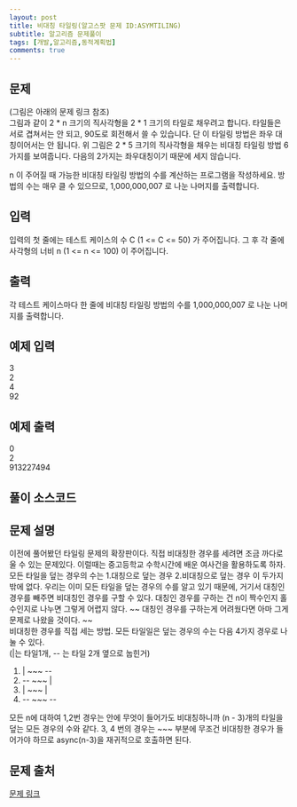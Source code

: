 ```yaml
---
layout: post
title: 비대칭 타일링(알고스팟 문제 ID:ASYMTILING)
subtitle: 알고리즘 문제풀이
tags: [개발,알고리즘,동적계획법]
comments: true
---    
```


## 문제
(그림은 아래의 문제 링크 참조)  
그림과 같이 2 * n 크기의 직사각형을 2 * 1 크기의 타일로 채우려고 합니다. 타일들은 서로 겹쳐서는 안 되고, 90도로 회전해서 쓸 수 있습니다. 단 이 타일링 방법은 좌우 대칭이어서는 안 됩니다. 위 그림은 2 * 5 크기의 직사각형을 채우는 비대칭 타일링 방법 6가지를 보여줍니다. 다음의 2가지는 좌우대칭이기 때문에 세지 않습니다.

n 이 주어질 때 가능한 비대칭 타일링 방법의 수를 계산하는 프로그램을 작성하세요. 방법의 수는 매우 클 수 있으므로, 1,000,000,007 로 나눈 나머지를 출력합니다.
## 입력
입력의 첫 줄에는 테스트 케이스의 수 C (1 <= C <= 50) 가 주어집니다. 그 후 각 줄에 사각형의 너비 n (1 <= n <= 100) 이 주어집니다.
## 출력

각 테스트 케이스마다 한 줄에 비대칭 타일링 방법의 수를 1,000,000,007 로 나눈 나머지를 출력합니다.

## 예제 입력
3  
2  
4  
92  
## 예제 출력
0  
2  
913227494  
## 풀이 소스코드  
<script src="https://gist.github.com/overflow218/d123eb3631dac6c3c7aa35af8a3a34d1.js"></script>

## 문제 설명
이전에 풀어봤던 타일링 문제의 확장판이다. 직접 비대칭한 경우를 세려면 조금 까다로울 수 있는 문제있다. 이럴때는 중고등학교 수학시간에 배운 여사건을 활용하도록 하자. 모든 타일을 덮는 경우의 수는 1.대칭으로 덮는 경우
2.비대칭으로 덮는 경우 이 두가지 밖에 없다. 우리는 이미 모든 타일을 덮는 경우의 수를 알고 있기 때문에, 거기서 대칭인 경우를 빼주면 비대칭인 경우를 구할 수 있다. 대칭인 경우를 구하는 건 n이 짝수인지 홀수인지로 나누면 
그렇게 어렵지 않다. ~~ 대칭인 경우를 구하는게 어려웠다면 아마 그게 문제로 나왔을 것이다. ~~   
비대칭한 경우를 직접 세는 방법. 
모든 타일일은 덮는 경우의 수는 다음 4가지 경우로 나눌 수 있다.   
(|는 타일1개, -- 는 타일 2개 옆으로 눕힌거)   
1. | ~~~ --     
2. -- ~~~ |  
3. | ~~~ |  
4. -- ~~~ --   



모든 n에 대하여 1,2번 경우는 안에 무엇이 들어가도 비대칭하니까 (n - 3)개의 타일을 덮는 모든 경우의 수와 같다. 3, 4 번의 경우는 ~~~ 부분에 무조건 비대칭한 경우가 들어가야 하므로 async(n-3)을 재귀적으로 호출하면 된다. 

## 문제 출처  

<a href="https://www.algospot.com/judge/problem/read/ASYMTILING"> 문제 링크 </a>
